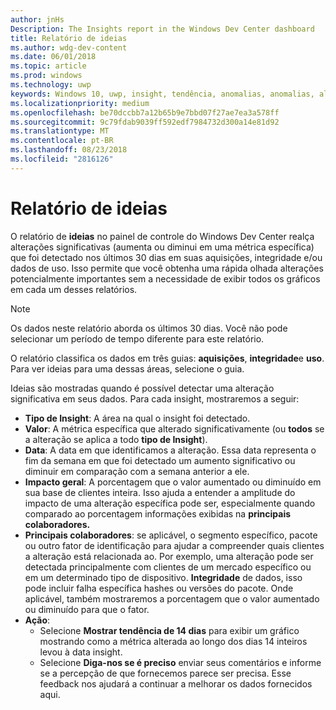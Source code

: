 ```yaml
---
author: jnHs
Description: The Insights report in the Windows Dev Center dashboard
title: Relatório de ideias
ms.author: wdg-dev-content
ms.date: 06/01/2018
ms.topic: article
ms.prod: windows
ms.technology: uwp
keywords: Windows 10, uwp, insight, tendência, anomalias, anomalias, alterações de dados
ms.localizationpriority: medium
ms.openlocfilehash: be70dccbb7a12b65b9e7bbd07f27ae7ea3a578ff
ms.sourcegitcommit: 9c79fdab9039ff592edf7984732d300a14e81d92
ms.translationtype: MT
ms.contentlocale: pt-BR
ms.lasthandoff: 08/23/2018
ms.locfileid: "2816126"
---
```

# <a name="insights-report"></a>Relatório de ideias


O relatório de **ideias** no painel de controle do Windows Dev Center realça alterações significativas (aumenta ou diminui em uma métrica específica) que foi detectado nos últimos 30 dias em suas aquisições, integridade e/ou dados de uso. Isso permite que você obtenha uma rápida olhada alterações potencialmente importantes sem a necessidade de exibir todos os gráficos em cada um desses relatórios.

> [!NOTE]
> Os dados neste relatório aborda os últimos 30 dias. Você não pode selecionar um período de tempo diferente para este relatório.

O relatório classifica os dados em três guias: **aquisições**, **integridade**e **uso**. Para ver ideias para uma dessas áreas, selecione o guia.

Ideias são mostradas quando é possível detectar uma alteração significativa em seus dados. Para cada insight, mostraremos a seguir:
- **Tipo de Insight**: A área na qual o insight foi detectado.
- **Valor**: A métrica específica que alterado significativamente (ou **todos** se a alteração se aplica a todo **tipo de Insight**).
- **Data**: A data em que identificamos a alteração. Essa data representa o fim da semana em que foi detectado um aumento significativo ou diminuir em comparação com a semana anterior a ele.
- **Impacto geral**: A porcentagem que o valor aumentado ou diminuído em sua base de clientes inteira. Isso ajuda a entender a amplitude do impacto de uma alteração específica pode ser, especialmente quando comparado ao porcentagem informações exibidas na **principais colaboradores.**
- **Principais colaboradores**: se aplicável, o segmento específico, pacote ou outro fator de identificação para ajudar a compreender quais clientes a alteração está relacionada ao. Por exemplo, uma alteração pode ser detectada principalmente com clientes de um mercado específico ou em um determinado tipo de dispositivo. **Integridade** de dados, isso pode incluir falha específica hashes ou versões do pacote. Onde aplicável, também mostraremos a porcentagem que o valor aumentado ou diminuído para que o fator.
- **Ação**:
   - Selecione **Mostrar tendência de 14 dias** para exibir um gráfico mostrando como a métrica alterada ao longo dos dias 14 inteiros levou à data insight.
   - Selecione **Diga-nos se é preciso** enviar seus comentários e informe se a percepção de que fornecemos parece ser precisa. Esse feedback nos ajudará a continuar a melhorar os dados fornecidos aqui. 

